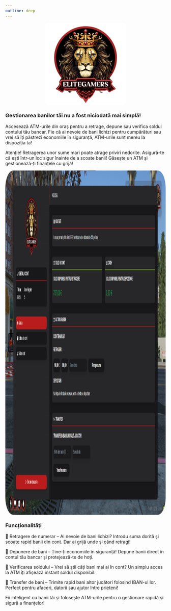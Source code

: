 ```yaml
---
outline: deep
---
```

<img src="../public/elitegamers.png" alt="pozaRegulament" width="256" height="256" style="display: block; margin: 0px auto; border-radius: 1%; border-radius: 5%;">

###  Gestionarea banilor tăi nu a fost niciodată mai simplă! 

Accesează ATM-urile din oraș pentru a retrage, depune sau verifica soldul contului tău bancar. Fie că ai nevoie de bani lichizi pentru cumpărături sau vrei să îți păstrezi economiile în siguranță, ATM-urile sunt mereu la dispoziția ta! 

 Atenție! Retragerea unor sume mari poate atrage priviri nedorite. Asigură-te că ești într-un loc sigur înainte de a scoate banii!
 Găsește un ATM și gestionează-ți finanțele cu grijă! 

<img src="../public/important/atm.png" alt="pozaCumIntruPeServer" width="1920" height="1080" style="display: block; margin: 0px auto; border-radius: 1%; border-radius: 5%;">


###  Funcționalități 

🔹 Retragere de numerar – Ai nevoie de bani lichizi? Introdu suma dorită și scoate rapid banii din cont. Dar ai grijă unde și când retragi! 

🔹 Depunere de bani – Ține-ți economiile în siguranță! Depune banii direct în contul tău bancar și protejează-te de hoți. 

🔹 Verificarea soldului – Vrei să știi câți bani mai ai în cont? Un simplu acces la ATM îți afișează instant soldul disponibil. 

🔹 Transfer de bani – Trimite rapid bani altor jucători folosind IBAN-ul lor. Perfect pentru afaceri, datorii sau ajutor între prieteni!

Fii inteligent cu banii tăi și folosește ATM-urile pentru o gestionare rapidă și sigură a finanțelor! 







